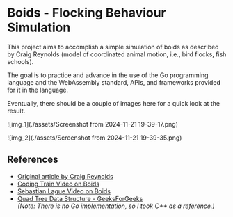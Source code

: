 # Boids - Flocking Behaviour Simulation

This project aims to accomplish a simple simulation of boids as described by Craig Reynolds (model of coordinated animal motion, i.e., bird flocks, fish schools).

The goal is to practice and advance in the use of the Go programming language and the WebAssembly standard, APIs, and frameworks provided for it in the language.

Eventually, there should be a couple of images here for a quick look at the result.

![img_1](./assets/Screenshot from 2024-11-21 19-39-17.png)

![img_2](./assets/Screenshot from 2024-11-21 19-39-35.png)

## References

- [Original article by Craig Reynolds](https://www.red3d.com/cwr/boids/)
- [Coding Train Video on Boids](https://www.youtube.com/watch?v=mhjuuHl6qHM&t=127s)
- [Sebastian Lague Video on Boids](https://www.youtube.com/watch?v=bqtqltqcQhw)
- [Quad Tree Data Structure - GeeksForGeeks](https://www.geeksforgeeks.org/quad-tree/)  
  *(Note: There is no Go implementation, so I took C++ as a reference.)*
